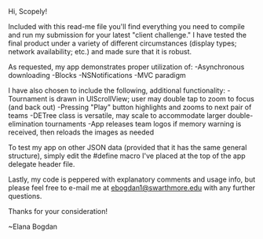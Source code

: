 Hi, Scopely!

Included with this read-me file you'll find everything you need to compile and run my submission for your latest "client challenge." I have tested the final product under a variety of different circumstances (display types; network availability; etc.) and made sure that it is robust.

As requested, my app demonstrates proper utilization of:
-Asynchronous downloading
-Blocks
-NSNotifications
-MVC paradigm

I have also chosen to include the following, additional functionality:
-Tournament is drawn in UIScrollView; user may double tap to zoom to focus (and back out)
-Pressing "Play" button highlights and zooms to next pair of teams
-DETree class is versatile, may scale to accommodate larger double-elimination tournaments
-App releases team logos if memory warning is received, then reloads the images as needed

To test my app on other JSON data (provided that it has the same general structure), simply edit the #define macro I've placed at the top of the app delegate header file.

Lastly, my code is peppered with explanatory comments and usage info, but please feel free to e-mail me at ebogdan1@swarthmore.edu with any further questions.

Thanks for your consideration!

~Elana Bogdan